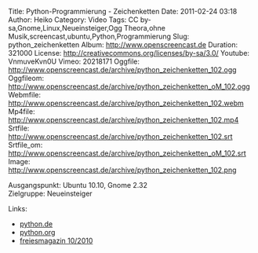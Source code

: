 Title: Python-Programmierung - Zeichenketten
Date: 2011-02-24 03:18
Author: Heiko
Category: Video
Tags: CC by-sa,Gnome,Linux,Neueinsteiger,Ogg Theora,ohne Musik,screencast,ubuntu,Python,Programmierung
Slug: python_zeichenketten
Album: http://www.openscreencast.de
Duration: 321000
License: http://creativecommons.org/licenses/by-sa/3.0/
Youtube: VnmuveKvn0U
Vimeo: 20218171
Oggfile: http://www.openscreencast.de/archive/python_zeichenketten_102.ogg
Oggfileom: http://www.openscreencast.de/archive/python_zeichenketten_oM_102.ogg
Webmfile: http://www.openscreencast.de/archive/python_zeichenketten_102.webm
Mp4file: http://www.openscreencast.de/archive/python_zeichenketten_102.mp4
Srtfile: http://www.openscreencast.de/archive/python_zeichenketten_102.srt
Srtfile_om: http://www.openscreencast.de/archive/python_zeichenketten_oM_102.srt
Image: http://www.openscreencast.de/archive/python_zeichenketten_102.png

Ausgangspunkt: Ubuntu 10.10, Gnome 2.32  
Zielgruppe: Neueinsteiger  

Links:

  * [python.de](http://www.python.de)
  * [python.org](http://www.python.org)
  * [freiesmagazin 10/2010](http://www.freiesmagazin.de/freiesMagazin-2010-10)

